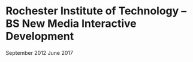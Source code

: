 # Rochester Institute of Technology – BS New Media Interactive Development

<div class="dates">
  <span>September 2012</span>
  <span>June 2017</span>
</div>
